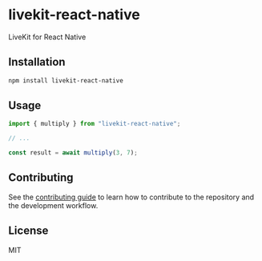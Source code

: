 # livekit-react-native

LiveKit for React Native

## Installation

```sh
npm install livekit-react-native
```

## Usage

```js
import { multiply } from "livekit-react-native";

// ...

const result = await multiply(3, 7);
```

## Contributing

See the [contributing guide](CONTRIBUTING.md) to learn how to contribute to the repository and the development workflow.

## License

MIT
